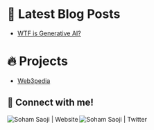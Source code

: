 # 📩 Latest Blog Posts 
<!-- BLOG-POST-LIST:START -->
- [WTF is Generative AI?](https://sohamsaoji.vercel.app/blog/generative-ai)

<!-- BLOG-POST-LIST:END -->

# 🔥 Projects
- [Web3pedia](https://web3pedia.info)


## 🔗 Connect with me!

<p align="center">
    
[<img align="left" alt="Soham Saoji | Website" src="https://img.shields.io/badge/Website-02ccf7?style=for-the-badge&logo=https://raw.githubusercontent.com/iconic/open-iconic/master/svg/globe.svg&logoColor=white" />](https://sohamsaoji.vercel.app)
[<img align="left" alt="Soham Saoji | Twitter" src="https://img.shields.io/badge/Twitter-1DA1F2?style=for-the-badge&logo=twitter&logoColor=white" />](https://twitter.com/SohamSaoji)  

</p>

